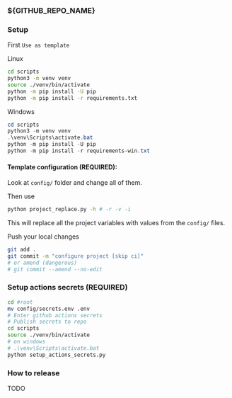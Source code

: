 ### ${GITHUB_REPO_NAME}

### Setup

First `Use as template`

Linux

```sh
cd scripts
python3 -m venv venv
source ./venv/bin/activate
python -m pip install -U pip
python -m pip install -r requirements.txt
```

Windows

```powershell
cd scripts
python3 -m venv venv
.\venv\Scripts\activate.bat
python -m pip install -U pip
python -m pip install -r requirements-win.txt
```

#### Template configuration (REQUIRED):

Look at `config/` folder and change all of them.

Then use

```sh
python project_replace.py -h # -r -v -i
```

This will replace all the project variables with values from the `config/` files.

Push your local changes

```sh
git add .
git commit -m "configure project [skip ci]"
# or amend (dangerous)
# git commit --amend --no-edit
```

### Setup actions secrets (REQUIRED)

```sh
cd #root
mv config/secrets.env .env
# Enter github actions secrets
# Publish secrets to repo
cd scripts
source ./venv/bin/activate
# on windows
# .\venv\Scripts\activate.bat
python setup_actions_secrets.py
```

### How to release

TODO